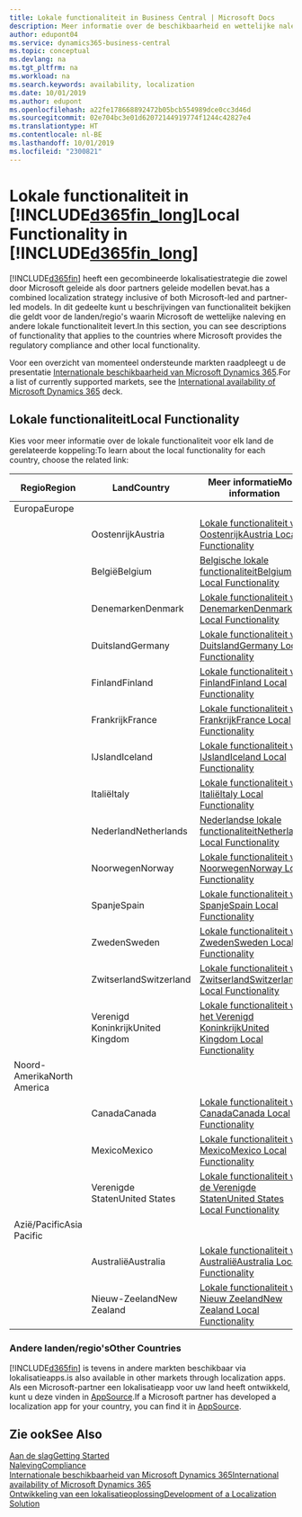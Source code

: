 ```yaml
---
title: Lokale functionaliteit in Business Central | Microsoft Docs
description: Meer informatie over de beschikbaarheid en wettelijke naleving van Dynamics 365 Business Central.
author: edupont04
ms.service: dynamics365-business-central
ms.topic: conceptual
ms.devlang: na
ms.tgt_pltfrm: na
ms.workload: na
ms.search.keywords: availability, localization
ms.date: 10/01/2019
ms.author: edupont
ms.openlocfilehash: a22fe178668892472b05bcb554989dce0cc3d46d
ms.sourcegitcommit: 02e704bc3e01d62072144919774f1244c42827e4
ms.translationtype: HT
ms.contentlocale: nl-BE
ms.lasthandoff: 10/01/2019
ms.locfileid: "2300821"
---
```

# <a name="local-functionality-in-included365fin_longincludesd365fin_long_mdmd"></a><span data-ttu-id="c8d35-103">Lokale functionaliteit in [!INCLUDE[d365fin_long](includes/d365fin_long_md.md)]</span><span class="sxs-lookup"><span data-stu-id="c8d35-103">Local Functionality in [!INCLUDE[d365fin_long](includes/d365fin_long_md.md)]</span></span>
[!INCLUDE[d365fin](includes/d365fin_md.md)] <span data-ttu-id="c8d35-104">heeft een gecombineerde lokalisatiestrategie die zowel door Microsoft geleide als door partners geleide modellen bevat.</span><span class="sxs-lookup"><span data-stu-id="c8d35-104">has a combined localization strategy inclusive of both Microsoft-led and partner-led models.</span></span> <span data-ttu-id="c8d35-105">In dit gedeelte kunt u beschrijvingen van functionaliteit bekijken die geldt voor de landen/regio's waarin Microsoft de wettelijke naleving en andere lokale functionaliteit levert.</span><span class="sxs-lookup"><span data-stu-id="c8d35-105">In this section, you can see descriptions of functionality that applies to the countries where Microsoft provides the regulatory compliance and other local functionality.</span></span>  

<span data-ttu-id="c8d35-106">Voor een overzicht van momenteel ondersteunde markten raadpleegt u de presentatie [Internationale beschikbaarheid van Microsoft Dynamics 365](https://docs.microsoft.com/en-us/dynamics365/get-started/availability).</span><span class="sxs-lookup"><span data-stu-id="c8d35-106">For a list of currently supported markets, see the [International availability of Microsoft Dynamics 365](https://docs.microsoft.com/en-us/dynamics365/get-started/availability) deck.</span></span>  

## <a name="local-functionality"></a><span data-ttu-id="c8d35-107">Lokale functionaliteit</span><span class="sxs-lookup"><span data-stu-id="c8d35-107">Local Functionality</span></span>
<span data-ttu-id="c8d35-108">Kies voor meer informatie over de lokale functionaliteit voor elk land de gerelateerde koppeling:</span><span class="sxs-lookup"><span data-stu-id="c8d35-108">To learn about the local functionality for each country, choose the related link:</span></span>

| <span data-ttu-id="c8d35-109">Regio</span><span class="sxs-lookup"><span data-stu-id="c8d35-109">Region</span></span> | <span data-ttu-id="c8d35-110">Land</span><span class="sxs-lookup"><span data-stu-id="c8d35-110">Country</span></span> | <span data-ttu-id="c8d35-111">Meer informatie</span><span class="sxs-lookup"><span data-stu-id="c8d35-111">More information</span></span> |
| --- | --- |--- |
| <span data-ttu-id="c8d35-112">Europa</span><span class="sxs-lookup"><span data-stu-id="c8d35-112">Europe</span></span> |  | |
|        | <span data-ttu-id="c8d35-113">Oostenrijk</span><span class="sxs-lookup"><span data-stu-id="c8d35-113">Austria</span></span> | [<span data-ttu-id="c8d35-114">Lokale functionaliteit voor Oostenrijk</span><span class="sxs-lookup"><span data-stu-id="c8d35-114">Austria Local Functionality</span></span>](localfunctionality/austria/austria-local-functionality.md) |
|        | <span data-ttu-id="c8d35-115">België</span><span class="sxs-lookup"><span data-stu-id="c8d35-115">Belgium</span></span> |  [<span data-ttu-id="c8d35-116">Belgische lokale functionaliteit</span><span class="sxs-lookup"><span data-stu-id="c8d35-116">Belgium Local Functionality</span></span>](localfunctionality/belgium/belgium-local-functionality.md) |
|        | <span data-ttu-id="c8d35-117">Denemarken</span><span class="sxs-lookup"><span data-stu-id="c8d35-117">Denmark</span></span> | [<span data-ttu-id="c8d35-118">Lokale functionaliteit voor Denemarken</span><span class="sxs-lookup"><span data-stu-id="c8d35-118">Denmark Local Functionality</span></span>](localfunctionality/denmark/denmark-local-functionality.md) |
|        | <span data-ttu-id="c8d35-119">Duitsland</span><span class="sxs-lookup"><span data-stu-id="c8d35-119">Germany</span></span> | [<span data-ttu-id="c8d35-120">Lokale functionaliteit voor Duitsland</span><span class="sxs-lookup"><span data-stu-id="c8d35-120">Germany Local Functionality</span></span>](localfunctionality/germany/germany-local-functionality.md) |
|        | <span data-ttu-id="c8d35-121">Finland</span><span class="sxs-lookup"><span data-stu-id="c8d35-121">Finland</span></span> | [<span data-ttu-id="c8d35-122">Lokale functionaliteit voor Finland</span><span class="sxs-lookup"><span data-stu-id="c8d35-122">Finland Local Functionality</span></span>](localfunctionality/finland/finland-local-functionality.md) |
|        | <span data-ttu-id="c8d35-123">Frankrijk</span><span class="sxs-lookup"><span data-stu-id="c8d35-123">France</span></span> | [<span data-ttu-id="c8d35-124">Lokale functionaliteit voor Frankrijk</span><span class="sxs-lookup"><span data-stu-id="c8d35-124">France Local Functionality</span></span>](localfunctionality/france/france-local-functionality.md) |
|        | <span data-ttu-id="c8d35-125">IJsland</span><span class="sxs-lookup"><span data-stu-id="c8d35-125">Iceland</span></span> | [<span data-ttu-id="c8d35-126">Lokale functionaliteit voor IJsland</span><span class="sxs-lookup"><span data-stu-id="c8d35-126">Iceland Local Functionality</span></span>](localfunctionality/iceland/iceland-local-functionality.md) |
|        | <span data-ttu-id="c8d35-127">Italië</span><span class="sxs-lookup"><span data-stu-id="c8d35-127">Italy</span></span> | [<span data-ttu-id="c8d35-128">Lokale functionaliteit voor Italië</span><span class="sxs-lookup"><span data-stu-id="c8d35-128">Italy Local Functionality</span></span>](localfunctionality/italy/italy-local-functionality.md) |
|        | <span data-ttu-id="c8d35-129">Nederland</span><span class="sxs-lookup"><span data-stu-id="c8d35-129">Netherlands</span></span> | [<span data-ttu-id="c8d35-130">Nederlandse lokale functionaliteit</span><span class="sxs-lookup"><span data-stu-id="c8d35-130">Netherlands Local Functionality</span></span>](localfunctionality/netherlands/netherlands-local-functionality.md) |
|        | <span data-ttu-id="c8d35-131">Noorwegen</span><span class="sxs-lookup"><span data-stu-id="c8d35-131">Norway</span></span> | [<span data-ttu-id="c8d35-132">Lokale functionaliteit voor Noorwegen</span><span class="sxs-lookup"><span data-stu-id="c8d35-132">Norway Local Functionality</span></span>](localfunctionality/norway/norway-local-functionality.md) |
|        | <span data-ttu-id="c8d35-133">Spanje</span><span class="sxs-lookup"><span data-stu-id="c8d35-133">Spain</span></span> | [<span data-ttu-id="c8d35-134">Lokale functionaliteit voor Spanje</span><span class="sxs-lookup"><span data-stu-id="c8d35-134">Spain Local Functionality</span></span>](localfunctionality/spain/spain-local-functionality.md) |
|        | <span data-ttu-id="c8d35-135">Zweden</span><span class="sxs-lookup"><span data-stu-id="c8d35-135">Sweden</span></span> | [<span data-ttu-id="c8d35-136">Lokale functionaliteit voor Zweden</span><span class="sxs-lookup"><span data-stu-id="c8d35-136">Sweden Local Functionality</span></span>](localfunctionality/sweden/sweden-local-functionality.md) |
|        | <span data-ttu-id="c8d35-137">Zwitserland</span><span class="sxs-lookup"><span data-stu-id="c8d35-137">Switzerland</span></span> | [<span data-ttu-id="c8d35-138">Lokale functionaliteit voor Zwitserland</span><span class="sxs-lookup"><span data-stu-id="c8d35-138">Switzerland Local Functionality</span></span>](localfunctionality/switzerland/switzerland-local-functionality.md) |
|        | <span data-ttu-id="c8d35-139">Verenigd Koninkrijk</span><span class="sxs-lookup"><span data-stu-id="c8d35-139">United Kingdom</span></span> | [<span data-ttu-id="c8d35-140">Lokale functionaliteit voor het Verenigd Koninkrijk</span><span class="sxs-lookup"><span data-stu-id="c8d35-140">United Kingdom Local Functionality</span></span>](localfunctionality/unitedkingdom/united-kingdom-local-functionality.md) |
| <span data-ttu-id="c8d35-141">Noord-Amerika</span><span class="sxs-lookup"><span data-stu-id="c8d35-141">North America</span></span> |       |  |
|        | <span data-ttu-id="c8d35-142">Canada</span><span class="sxs-lookup"><span data-stu-id="c8d35-142">Canada</span></span>|[<span data-ttu-id="c8d35-143">Lokale functionaliteit voor Canada</span><span class="sxs-lookup"><span data-stu-id="c8d35-143">Canada Local Functionality</span></span>](localfunctionality/canada/canada-local-functionality.md) |
|        | <span data-ttu-id="c8d35-144">Mexico</span><span class="sxs-lookup"><span data-stu-id="c8d35-144">Mexico</span></span> | [<span data-ttu-id="c8d35-145">Lokale functionaliteit voor Mexico</span><span class="sxs-lookup"><span data-stu-id="c8d35-145">Mexico Local Functionality</span></span>](localfunctionality/mexico/mexico-local-functionality.md) |
|        | <span data-ttu-id="c8d35-146">Verenigde Staten</span><span class="sxs-lookup"><span data-stu-id="c8d35-146">United States</span></span>|[<span data-ttu-id="c8d35-147">Lokale functionaliteit voor de Verenigde Staten</span><span class="sxs-lookup"><span data-stu-id="c8d35-147">United States Local Functionality</span></span>](localfunctionality/unitedstates/united-states-local-functionality.md) |
| <span data-ttu-id="c8d35-148">Azië/Pacific</span><span class="sxs-lookup"><span data-stu-id="c8d35-148">Asia Pacific</span></span> |       |  |
|        | <span data-ttu-id="c8d35-149">Australië</span><span class="sxs-lookup"><span data-stu-id="c8d35-149">Australia</span></span> | [<span data-ttu-id="c8d35-150">Lokale functionaliteit voor Australië</span><span class="sxs-lookup"><span data-stu-id="c8d35-150">Australia Local Functionality</span></span>](localfunctionality/australia/australia-local-functionality.md) |
|        | <span data-ttu-id="c8d35-151">Nieuw-Zeeland</span><span class="sxs-lookup"><span data-stu-id="c8d35-151">New Zealand</span></span> | [<span data-ttu-id="c8d35-152">Lokale functionaliteit voor Nieuw Zeeland</span><span class="sxs-lookup"><span data-stu-id="c8d35-152">New Zealand Local Functionality</span></span>](localfunctionality/newzealand/new-zealand-local-functionality.md) |

### <a name="other-countries"></a><span data-ttu-id="c8d35-153">Andere landen/regio's</span><span class="sxs-lookup"><span data-stu-id="c8d35-153">Other Countries</span></span>
[!INCLUDE[d365fin](includes/d365fin_md.md)] <span data-ttu-id="c8d35-154">is tevens in andere markten beschikbaar via lokalisatieapps.</span><span class="sxs-lookup"><span data-stu-id="c8d35-154">is also available in other markets through localization apps.</span></span> <span data-ttu-id="c8d35-155">Als een Microsoft-partner een lokalisatieapp voor uw land heeft ontwikkeld, kunt u deze vinden in [AppSource](https://appsource.microsoft.com/en-us/product/dynamics-365-business-central/).</span><span class="sxs-lookup"><span data-stu-id="c8d35-155">If a Microsoft partner has developed a localization app for your country, you can find it in [AppSource](https://appsource.microsoft.com/en-us/product/dynamics-365-business-central/).</span></span>

## <a name="see-also"></a><span data-ttu-id="c8d35-156">Zie ook</span><span class="sxs-lookup"><span data-stu-id="c8d35-156">See Also</span></span>
[<span data-ttu-id="c8d35-157">Aan de slag</span><span class="sxs-lookup"><span data-stu-id="c8d35-157">Getting Started</span></span>](product-get-started.md)  
[<span data-ttu-id="c8d35-158">Naleving</span><span class="sxs-lookup"><span data-stu-id="c8d35-158">Compliance</span></span>](compliance/compliance-overview.md)  
[<span data-ttu-id="c8d35-159">Internationale beschikbaarheid van Microsoft Dynamics 365</span><span class="sxs-lookup"><span data-stu-id="c8d35-159">International availability of Microsoft Dynamics 365</span></span>](https://docs.microsoft.com/en-us/dynamics365/get-started/availability)  
[<span data-ttu-id="c8d35-160">Ontwikkeling van een lokalisatieoplossing</span><span class="sxs-lookup"><span data-stu-id="c8d35-160">Development of a Localization Solution</span></span>](/dynamics365/business-central/dev-itpro/developer/readiness/readiness-develop-localization)  

